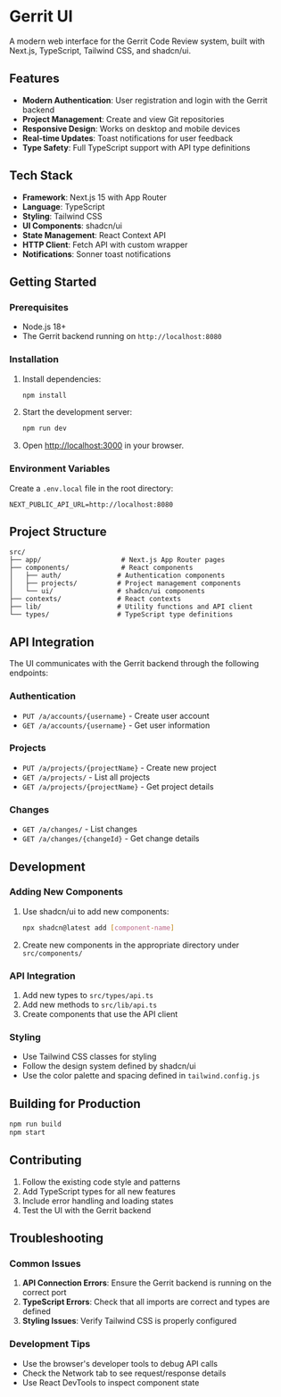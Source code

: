 # Gerrit UI

A modern web interface for the Gerrit Code Review system, built with Next.js, TypeScript, Tailwind CSS, and shadcn/ui.

## Features

- **Modern Authentication**: User registration and login with the Gerrit backend
- **Project Management**: Create and view Git repositories
- **Responsive Design**: Works on desktop and mobile devices
- **Real-time Updates**: Toast notifications for user feedback
- **Type Safety**: Full TypeScript support with API type definitions

## Tech Stack

- **Framework**: Next.js 15 with App Router
- **Language**: TypeScript
- **Styling**: Tailwind CSS
- **UI Components**: shadcn/ui
- **State Management**: React Context API
- **HTTP Client**: Fetch API with custom wrapper
- **Notifications**: Sonner toast notifications

## Getting Started

### Prerequisites

- Node.js 18+ 
- The Gerrit backend running on `http://localhost:8080`

### Installation

1. Install dependencies:
   ```bash
   npm install
   ```

2. Start the development server:
   ```bash
   npm run dev
   ```

3. Open [http://localhost:3000](http://localhost:3000) in your browser.

### Environment Variables

Create a `.env.local` file in the root directory:

```env
NEXT_PUBLIC_API_URL=http://localhost:8080
```

## Project Structure

```
src/
├── app/                    # Next.js App Router pages
├── components/             # React components
│   ├── auth/              # Authentication components
│   ├── projects/          # Project management components
│   └── ui/                # shadcn/ui components
├── contexts/              # React contexts
├── lib/                   # Utility functions and API client
└── types/                 # TypeScript type definitions
```

## API Integration

The UI communicates with the Gerrit backend through the following endpoints:

### Authentication
- `PUT /a/accounts/{username}` - Create user account
- `GET /a/accounts/{username}` - Get user information

### Projects
- `PUT /a/projects/{projectName}` - Create new project
- `GET /a/projects/` - List all projects
- `GET /a/projects/{projectName}` - Get project details

### Changes
- `GET /a/changes/` - List changes
- `GET /a/changes/{changeId}` - Get change details

## Development

### Adding New Components

1. Use shadcn/ui to add new components:
   ```bash
   npx shadcn@latest add [component-name]
   ```

2. Create new components in the appropriate directory under `src/components/`

### API Integration

1. Add new types to `src/types/api.ts`
2. Add new methods to `src/lib/api.ts`
3. Create components that use the API client

### Styling

- Use Tailwind CSS classes for styling
- Follow the design system defined by shadcn/ui
- Use the color palette and spacing defined in `tailwind.config.js`

## Building for Production

```bash
npm run build
npm start
```

## Contributing

1. Follow the existing code style and patterns
2. Add TypeScript types for all new features
3. Include error handling and loading states
4. Test the UI with the Gerrit backend

## Troubleshooting

### Common Issues

1. **API Connection Errors**: Ensure the Gerrit backend is running on the correct port
2. **TypeScript Errors**: Check that all imports are correct and types are defined
3. **Styling Issues**: Verify Tailwind CSS is properly configured

### Development Tips

- Use the browser's developer tools to debug API calls
- Check the Network tab to see request/response details
- Use React DevTools to inspect component state
